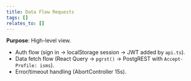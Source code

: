 ```yaml
---
title: Data Flow Requests
tags: []
relates_to: []
---
```


**Purpose**: High-level view.

* Auth flow (sign in → localStorage session → JWT added by `api.ts`).
* Data fetch flow (React Query → `pgrst()` → PostgREST with `Accept-Profile: isms`).
* Error/timeout handling (AbortController 15s).